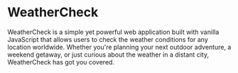 # WeatherCheck
WeatherCheck is a simple yet powerful web application built with vanilla JavaScript that allows users to check the weather conditions for any location worldwide. Whether you're planning your next outdoor adventure, a weekend getaway, or just curious about the weather in a distant city, WeatherCheck has got you covered.
